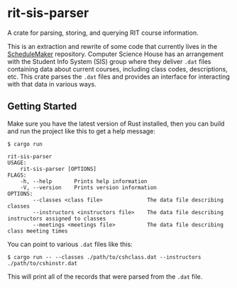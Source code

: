 # rit-sis-parser

A crate for parsing, storing, and querying RIT course information.

This is an extraction and rewrite of some code that currently lives
in the [ScheduleMaker] repository. Computer Science House has an
arrangement with the Student Info System (SIS) group where they
deliver `.dat` files containing data about current courses, including
class codes, descriptions, etc. This crate parses the `.dat` files
and provides an interface for interacting with that data in various
ways.

[ScheduleMaker]: https://github.com/computersciencehouse/schedulemaker

## Getting Started

Make sure you have the latest version of Rust installed, then you can
build and run the project like this to get a help message:

```
$ cargo run

rit-sis-parser
USAGE:
    rit-sis-parser [OPTIONS]
FLAGS:
    -h, --help       Prints help information
    -V, --version    Prints version information
OPTIONS:
        --classes <class file>              The data file describing classes
        --instructors <instructors file>    The data file describing instructors assigned to classes
        --meetings <meetings file>          The data file describing class meeting times
```

You can point to various `.dat` files like this:

```
$ cargo run -- --classes ./path/to/cshclass.dat --instructors ./path/to/cshinstr.dat
```

This will print all of the records that were parsed from the `.dat` file.
